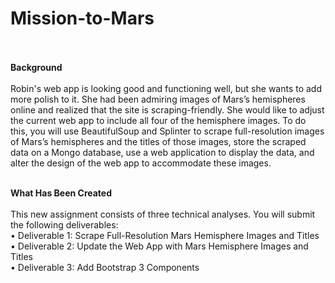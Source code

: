 # Mission-to-Mars<br><br>

**Background**<br><br>
Robin's web app is looking good and functioning well, but she wants to add more polish to it. She had been admiring images of Mars’s hemispheres online and realized that the site is scraping-friendly. She would like to adjust the current web app to include all four of the hemisphere images. To do this, you will use BeautifulSoup and Splinter to scrape full-resolution images of Mars’s hemispheres and the titles of those images, store the scraped data on a Mongo database, use a web application to display the data, and alter the design of the web app to accommodate these images.<br><br>

**What Has Been Created**<br><br>
This new assignment consists of three technical analyses. You will submit the following deliverables:<br>
    •   Deliverable 1:  Scrape Full-Resolution Mars Hemisphere Images and Titles<br>
    •	Deliverable 2:  Update the Web App with Mars Hemisphere Images and Titles<br>
    •	Deliverable 3:  Add Bootstrap 3 Components<br>

